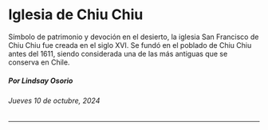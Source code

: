 # Iglesia de Chiu Chiu

Símbolo de patrimonio y devoción en el desierto, la iglesia San Francisco de Chiu Chiu fue creada en el siglo XVI. Se fundó en el poblado de Chiu Chiu antes del 1611, siendo considerada una de las más antiguas que se conserva en Chile.

##### Por Lindsay Osorio

###### Jueves 10 de octubre, 2024

- - - - - 

